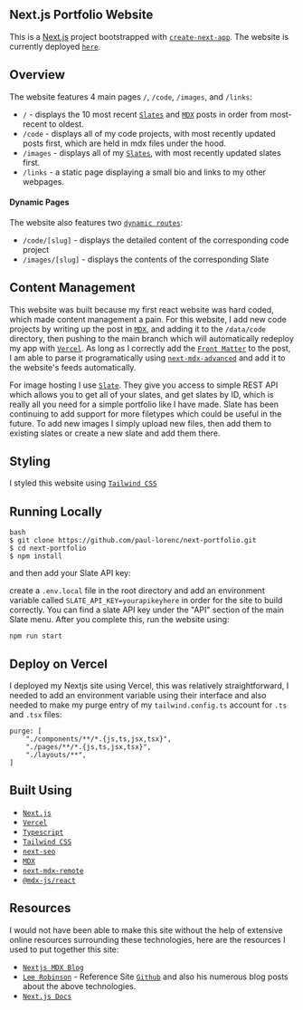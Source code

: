 ## Next.js Portfolio Website

This is a [Next.js](https://nextjs.org/) project bootstrapped with [`create-next-app`](https://github.com/vercel/next.js/tree/canary/packages/create-next-app). The website is currently deployed [`here`](https://paul-lorenc.com).

## Overview
The website features 4 main pages `/`, `/code`, `/images`, and `/links`:

- `/` - displays the 10 most recent [`Slates`](https://slate.host/lorenc) and [`MDX`](https://mdxjs.com/) posts in order from most-recent to oldest.
- `/code` - displays all of my code projects, with most recently updated posts first, which are held in mdx files under the hood.
- `/images` - displays all of my [`Slates`](https://slate.host/lorenc), with most recently updated slates first. 
- `/links` - a static page displaying a small bio and links to my other webpages.

#### Dynamic Pages
The website also features two [`dynamic routes`](https://nextjs.org/docs/routing/dynamic-routes):

- `/code/[slug]` - displays the detailed content of the corresponding code project
- `/images/[slug]` - displays the contents of the corresponding Slate

## Content Management
This website was built because my first react website was hard coded, which made content management a pain. For this website, I add new code projects by writing up the post in [`MDX`](https://mdxjs.com/), and adding it to the `/data/code` directory, then pushing to the main branch which will automatically redeploy my app with [`Vercel`](https://vercel.com/). As long as I correctly add the [`Front Matter`](https://jekyllrb.com/docs/front-matter/) to the post, I am able to parse it programatically using [`next-mdx-advanced`](https://github.com/hashicorp/next-mdx-enhanced) and add it to the website's feeds automatically. 

For image hosting I use [`Slate`](slate.host). They give you access to simple REST API which allows you to get all of your slates, and get slates by ID, which is really all you need for a simple portfolio like I have made. Slate has been continuing to add support for more filetypes which could be useful in the future. To add new images I simply upload new files, then add them to existing slates or create a new slate and add them there.  

## Styling
I styled this website using [`Tailwind CSS`](https://tailwindcss.com/) 

## Running Locally

```
bash
$ git clone https://github.com/paul-lorenc/next-portfolio.git
$ cd next-portfolio
$ npm install
```

and then add your Slate API key:

create a `.env.local` file in the root directory and add an environment variable called `SLATE_API_KEY=yourapikeyhere` in order for the site to build correctly. You can find a slate API key under the "API" section of the main Slate menu. After you complete this, run the website using:
```
npm run start
```

## Deploy on Vercel
I deployed my Nextjs site using Vercel, this was relatively straightforward, I needed to add an environment variable using their interface and also needed to make my purge entry of my `tailwind.config.ts` account for `.ts` and `.tsx` files:
```
purge: [
    "./components/**/*.{js,ts,jsx,tsx}",
    "./pages/**/*.{js,ts,jsx,tsx}",
    "./layouts/**",
]
```
## Built Using
- [`Next.js`](https://nextjs.org/)
- [`Vercel`](https://vercel.com/)
- [`Typescript`](https://www.typescriptlang.org/)
- [`Tailwind CSS`](https://tailwindcss.com/)
- [`next-seo`](https://github.com/garmeeh/next-seo)
- [`MDX`](https://mdxjs.com/)
- [`next-mdx-remote`](https://github.com/hashicorp/next-mdx-remote)
- [`@mdx-js/react`](https://www.npmjs.com/package/@mdx-js/react)

## Resources
I would not have been able to make this site without the help of extensive online resources surrounding these technologies, here are the resources I used to put together this site:

- [`Nextjs MDX Blog`](https://dev.to/jashnm/making-mdx-blog-with-next-js-part-1-1c0j)
- [`Lee Robinson`](leerob.io) - Reference Site [`Github`](https://github.com/leerob/leerob.io) and also his numerous blog posts about the above technologies.
- [`Next.js Docs`](https://nextjs.org/docs/basic-features/pages)
